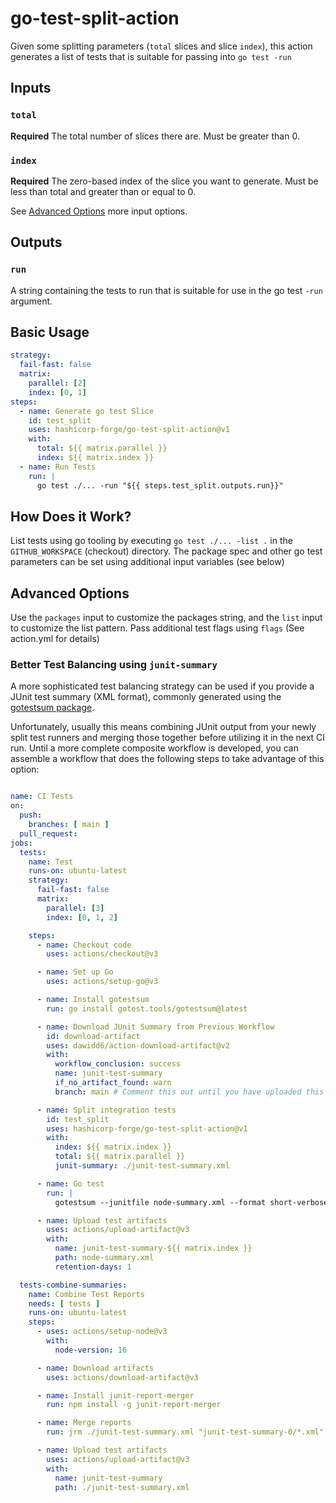 # go-test-split-action

Given some splitting parameters (`total` slices and slice `index`), this action generates a list of tests that is suitable for passing into `go test -run`

## Inputs

### `total`

**Required** The total number of slices there are. Must be greater than 0.

### `index`

**Required** The zero-based index of the slice you want to generate. Must be less than total and greater than or equal to 0.

See [Advanced Options](#advanced-options) more input options.

## Outputs

### `run`

A string containing the tests to run that is suitable for use in the go test `-run` argument.

## Basic Usage

```yaml
strategy:
  fail-fast: false
  matrix:
    parallel: [2]
    index: [0, 1]
steps:
  - name: Generate go test Slice
    id: test_split
    uses: hashicorp-forge/go-test-split-action@v1
    with:
      total: ${{ matrix.parallel }}
      index: ${{ matrix.index }}
  - name: Run Tests
    run: |
      go test ./... -run "${{ steps.test_split.outputs.run}}"
```

## How Does it Work?

List tests using go tooling by executing `go test ./... -list .` in the `GITHUB_WORKSPACE` (checkout) directory. The package spec and other go test parameters can be set using additional input variables (see below)

## Advanced Options

Use the `packages` input to customize the packages string, and the `list` input to customize the list pattern. Pass additional test flags using `flags` (See action.yml for details)

### Better Test Balancing using `junit-summary`

A more sophisticated test balancing strategy can be used if you provide a JUnit test summary (XML format), commonly generated using the [gotestsum package](https://github.com/gotestyourself/gotestsum).

Unfortunately, usually this means combining JUnit output from your newly split test runners and merging those together before utilizing it in the next CI run. Until a more complete composite workflow is developed, you can assemble a workflow that does the following steps to take advantage of this option:

```yaml

name: CI Tests
on:
  push:
    branches: [ main ]
  pull_request:
jobs:
  tests:
    name: Test
    runs-on: ubuntu-latest
    strategy:
      fail-fast: false
      matrix:
        parallel: [3]
        index: [0, 1, 2]

    steps:
      - name: Checkout code
        uses: actions/checkout@v3

      - name: Set up Go
        uses: actions/setup-go@v3

      - name: Install gotestsum
        run: go install gotest.tools/gotestsum@latest

      - name: Download JUnit Summary from Previous Workflow
        id: download-artifact
        uses: dawidd6/action-download-artifact@v2
        with:
          workflow_conclusion: success
          name: junit-test-summary
          if_no_artifact_found: warn
          branch: main # Comment this out until you have uploaded this artifact from a main branch workflow

      - name: Split integration tests
        id: test_split
        uses: hashicorp-forge/go-test-split-action@v1
        with:
          index: ${{ matrix.index }}
          total: ${{ matrix.parallel }}
          junit-summary: ./junit-test-summary.xml

      - name: Go test
        run: |
          gotestsum --junitfile node-summary.xml --format short-verbose -- -run "${{ steps.test_split.outputs.run }}"

      - name: Upload test artifacts
        uses: actions/upload-artifact@v3
        with:
          name: junit-test-summary-${{ matrix.index }}
          path: node-summary.xml
          retention-days: 1

  tests-combine-summaries:
    name: Combine Test Reports
    needs: [ tests ]
    runs-on: ubuntu-latest
    steps:
      - uses: actions/setup-node@v3
        with:
          node-version: 16

      - name: Download artifacts
        uses: actions/download-artifact@v3

      - name: Install junit-report-merger
        run: npm install -g junit-report-merger

      - name: Merge reports
        run: jrm ./junit-test-summary.xml "junit-test-summary-0/*.xml" "junit-test-summary-1/*.xml" "junit-test-summary-2/*.xml"

      - name: Upload test artifacts
        uses: actions/upload-artifact@v3
        with:
          name: junit-test-summary
          path: ./junit-test-summary.xml
```
